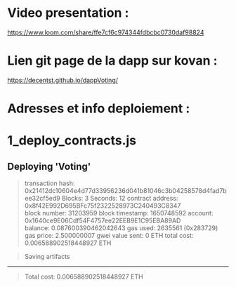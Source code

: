 # Video presentation :
https://www.loom.com/share/ffe7cf6c974344fdbcbc0730daf98824
# Lien git page de la dapp sur kovan :
https://decentst.github.io/dappVoting/

# Adresses et info deploiement :
1_deploy_contracts.js
=====================

   Deploying 'Voting'
   ------------------
   > transaction hash:    0x21412dc10604e4d77d33956236d041b81046c3b04258578d4fad7bee32cf5ed9
   > Blocks: 3            Seconds: 12
   > contract address:    0x8f42E992D695BFc75f2322528973C240493C8347  
   > block number:        31203959
   > block timestamp:     1650748592
   > account:             0x1640ce9E06Cdf54F4757ee22EEB9E1C95EBA89AD  
   > balance:             0.087600390462042643
   > gas used:            2635561 (0x283729)
   > gas price:           2.500000007 gwei
   > value sent:          0 ETH
   > total cost:          0.006588902518448927 ETH

   > Saving artifacts
   -------------------------------------
   > Total cost:     0.006588902518448927 ETH